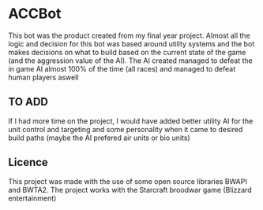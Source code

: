 # ACCBot

This bot was the product created from my final year project. Almost all the logic and decision for this bot was based around utility systems and the bot makes decisions on what to build based on the current state of the game (and the aggression value of the AI). The AI created managed to defeat the in game AI almost 100% of the time (all races) and managed to defeat human players aswell

## TO ADD

If I had more time on the project, I would have added better utility AI for the unit control and targeting and some personality when it came to desired build paths (maybe the AI prefered air units or bio units)

## Licence

This project was made with the use of some open source libraries BWAPI and BWTA2. The project works with the Starcraft broodwar game (Blizzard entertainment)